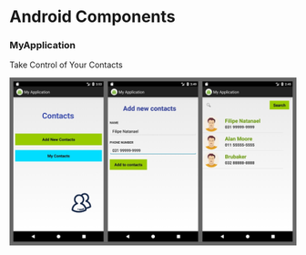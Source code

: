 # Android Components

### MyApplication

Take Control of Your Contacts

![alt text](https://github.com/filipenatanael/images-in-readme/blob/master/android-components/aplicativo-contacts-android.jpg)
